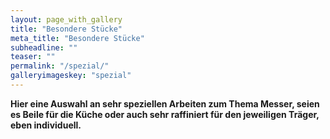 ```yaml
---
layout: page_with_gallery
title: "Besondere Stücke"
meta_title: "Besondere Stücke"
subheadline: ""
teaser: ""
permalink: "/spezial/"
galleryimageskey: "spezial"
---
```

<b>Hier eine Auswahl an sehr speziellen  Arbeiten zum Thema Messer, 
seien es Beile für die Küche oder auch sehr raffiniert für 
den jeweiligen Träger, eben individuell.
<br>



